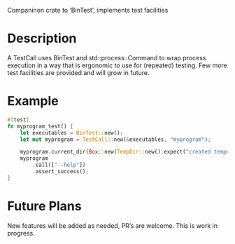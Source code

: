 Companinon crate to ‘BinTest’, implements test facilities

# Description

A TestCall uses BinTest and std::process::Command to wrap process execution in a way that is
ergonomic to use for (repeated) testing. Few more test facilities are provided and will grow
in future.

# Example

```rust
#[test]
fn myprogram_test() {
    let executables = BinTest::new();
    let mut myprogram = TestCall::new(&executables, "myprogram");

    myprogram.current_dir(Box::new(TempDir::new().expect("created tempdir")));
    myprogram
        .call(["--help"])
        .assert_success();
}
```

# Future Plans

New features will be added as needed, PR’s are welcome. This is work in progress.
